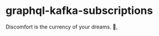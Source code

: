 # graphql-kafka-subscriptions


<!-- INSPIRATIONAL_QUOTE_START -->
Discomfort is the currency of your dreams.
👀,
<!-- INSPIRATIONAL_QUOTE_END -->
